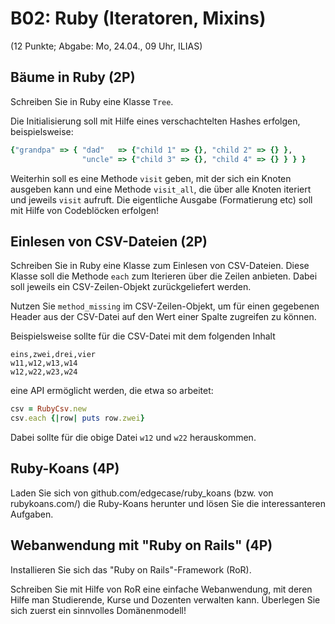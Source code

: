 # B02: Ruby (Iteratoren, Mixins)
(12 Punkte; Abgabe: Mo, 24.04., 09 Uhr, ILIAS)

## Bäume in Ruby (2P)

Schreiben Sie in Ruby eine Klasse `Tree`.

Die Initialisierung soll mit Hilfe eines verschachtelten Hashes erfolgen, beispielsweise:
```ruby
{"grandpa" => { "dad"   => {"child 1" => {}, "child 2" => {} },
                "uncle" => {"child 3" => {}, "child 4" => {} } } }
```
Weiterhin soll es eine Methode `visit` geben, mit der sich ein Knoten ausgeben kann und eine Methode `visit_all`, die über alle Knoten iteriert und jeweils `visit` aufruft. Die eigentliche Ausgabe (Formatierung etc) soll mit Hilfe von Codeblöcken erfolgen!
## Einlesen von CSV-Dateien (2P)

Schreiben Sie in Ruby eine Klasse zum Einlesen von CSV-Dateien. Diese Klasse soll die Methode `each` zum Iterieren über die Zeilen anbieten. Dabei soll jeweils ein CSV-Zeilen-Objekt zurückgeliefert werden.

Nutzen Sie `method_missing` im CSV-Zeilen-Objekt, um für einen gegebenen Header aus der CSV-Datei auf den Wert einer Spalte zugreifen zu können.

Beispielsweise sollte für die CSV-Datei mit dem folgenden Inhalt
```
eins,zwei,drei,vier
w11,w12,w13,w14
w12,w22,w23,w24
```
eine API ermöglicht werden, die etwa so arbeitet:
```ruby
csv = RubyCsv.new
csv.each {|row| puts row.zwei}
```
Dabei sollte für die obige Datei `w12` und `w22` herauskommen.
## Ruby-Koans (4P)

Laden Sie sich von github.com/edgecase/ruby_koans (bzw. von rubykoans.com/) die Ruby-Koans herunter und lösen Sie die interessanteren Aufgaben.
## Webanwendung mit "Ruby on Rails" (4P)

Installieren Sie sich das "Ruby on Rails"-Framework (RoR).

Schreiben Sie mit Hilfe von RoR eine einfache Webanwendung, mit deren Hilfe man Studierende, Kurse und Dozenten verwalten kann. Überlegen Sie sich zuerst ein sinnvolles Domänenmodell!
